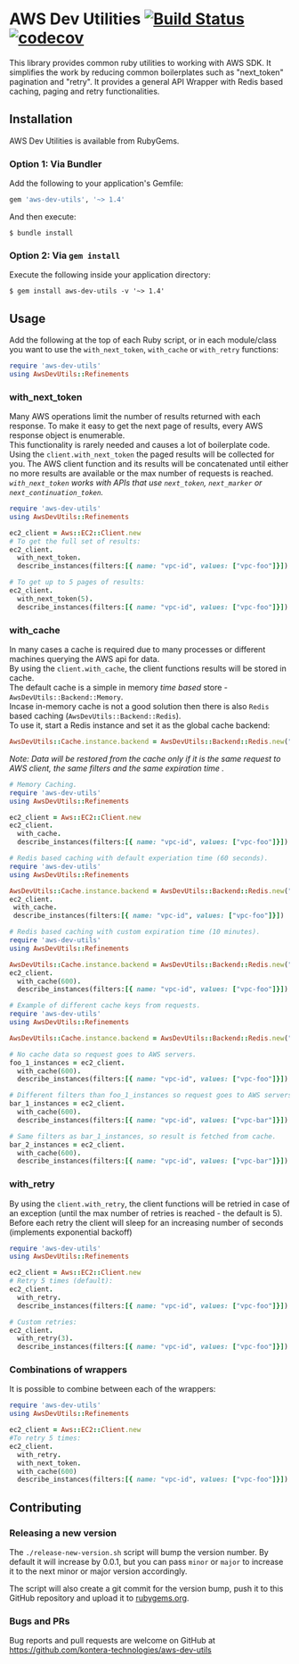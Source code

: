 # AWS Dev Utilities [![Build Status](https://travis-ci.org/kontera-technologies/aws-dev-utils.svg?branch=master)](https://travis-ci.org/kontera-technologies/aws-dev-utils) [![codecov](https://codecov.io/gh/kontera-technologies/aws-dev-utils/branch/master/graph/badge.svg)](https://codecov.io/gh/kontera-technologies/aws-dev-utils)

This library provides common ruby utilities to working with AWS SDK. It simplifies the work by reducing common boilerplates such as "next_token" pagination and "retry".
It provides a general API Wrapper with Redis based caching, paging and retry functionalities.

## Installation
AWS Dev Utilities is available from RubyGems.  

### Option 1: Via Bundler
Add the following to your application's Gemfile:
```ruby
gem 'aws-dev-utils', '~> 1.4'
```
And then execute:
```
$ bundle install
```
### Option 2: Via `gem install`
Execute the following inside your application directory:
```
$ gem install aws-dev-utils -v '~> 1.4'
```
## Usage
Add the following at the top of each Ruby script, or in each module/class you want to use the `with_next_token`, `with_cache` or `with_retry` functions:
```ruby
require 'aws-dev-utils'
using AwsDevUtils::Refinements
```

### with_next_token
Many AWS operations limit the number of results returned with each response. To make it easy to get the next page of results, every AWS response object is enumerable.  
This functionality is rarely needed and causes a lot of boilerplate code.  
Using the `client.with_next_token` the paged results will be collected for you.
The AWS client function and its results will be concatenated until either no more results are available or the max number of requests is reached.  
_`with_next_token` works with APIs that use `next_token`, `next_marker` or `next_continuation_token`._

```ruby
require 'aws-dev-utils'
using AwsDevUtils::Refinements

ec2_client = Aws::EC2::Client.new
# To get the full set of results:
ec2_client.
  with_next_token.
  describe_instances(filters:[{ name: "vpc-id", values: ["vpc-foo"]}])

# To get up to 5 pages of results:
ec2_client.
  with_next_token(5).
  describe_instances(filters:[{ name: "vpc-id", values: ["vpc-foo"]}])
```

### with_cache
In many cases a cache is required due to many processes or different machines querying the AWS api for data.  
By using the `client.with_cache`, the client functions results will be stored in cache.  
The default cache is a simple in memory *time based* store - `AwsDevUtils::Backend::Memory`.  
Incase in-memory cache is not a good solution then there is  also `Redis` based caching (`AwsDevUtils::Backend::Redis`).  
To use it, start a Redis instance and set it as the global cache backend:
```ruby
AwsDevUtils::Cache.instance.backend = AwsDevUtils::Backend::Redis.new("redis-url")
```

_Note: Data will be restored from the cache only if it is the same request to AWS client, the same filters and the same expiration time ._

```ruby
# Memory Caching.
require 'aws-dev-utils'
using AwsDevUtils::Refinements

ec2_client = Aws::EC2::Client.new
ec2_client.
  with_cache.
  describe_instances(filters:[{ name: "vpc-id", values: ["vpc-foo"]}])
```

```ruby
# Redis based caching with default experiation time (60 seconds).
require 'aws-dev-utils'
using AwsDevUtils::Refinements

AwsDevUtils::Cache.instance.backend = AwsDevUtils::Backend::Redis.new("redis-url")
ec2_client.
 with_cache.
 describe_instances(filters:[{ name: "vpc-id", values: ["vpc-foo"]}])
```

```ruby
# Redis based caching with custom expiration time (10 minutes).
require 'aws-dev-utils'
using AwsDevUtils::Refinements

AwsDevUtils::Cache.instance.backend = AwsDevUtils::Backend::Redis.new("redis-url")
ec2_client.
  with_cache(600).
  describe_instances(filters:[{ name: "vpc-id", values: ["vpc-foo"]}])
```

```ruby
# Example of different cache keys from requests.
require 'aws-dev-utils'
using AwsDevUtils::Refinements

AwsDevUtils::Cache.instance.backend = AwsDevUtils::Backend::Redis.new("redis-url")

# No cache data so request goes to AWS servers.
foo_1_instances = ec2_client.
  with_cache(600).
  describe_instances(filters:[{ name: "vpc-id", values: ["vpc-foo"]}])

# Different filters than foo_1_instances so request goes to AWS servers.
bar_1_instances = ec2_client.
  with_cache(600).
  describe_instances(filters:[{ name: "vpc-id", values: ["vpc-bar"]}])

# Same filters as bar_1_instances, so result is fetched from cache.
bar_2_instances = ec2_client.
  with_cache(600).
  describe_instances(filters:[{ name: "vpc-id", values: ["vpc-bar"]}])
```

### with_retry
By using the `client.with_retry`, the client functions will be retried in case of an exception (until the max number of retries is reached - the default is 5).  
Before each retry the client will sleep for an increasing number of seconds (implements exponential backoff)
```ruby
require 'aws-dev-utils'
using AwsDevUtils::Refinements

ec2_client = Aws::EC2::Client.new
# Retry 5 times (default):
ec2_client.
  with_retry.
  describe_instances(filters:[{ name: "vpc-id", values: ["vpc-foo"]}])

# Custom retries:
ec2_client.
  with_retry(3).
  describe_instances(filters:[{ name: "vpc-id", values: ["vpc-foo"]}])
```

### Combinations of wrappers
It is possible to combine between each of the wrappers:
```ruby
require 'aws-dev-utils'
using AwsDevUtils::Refinements

ec2_client = Aws::EC2::Client.new
#To retry 5 times:
ec2_client.
  with_retry.
  with_next_token.
  with_cache(600)
  describe_instances(filters:[{ name: "vpc-id", values: ["vpc-foo"]}])
```

## Contributing

### Releasing a new version
The `./release-new-version.sh` script will bump the version number. By default it will
increase by 0.0.1, but you can pass `minor` or `major` to increase it to the next
minor or major version accordingly.

The script will also create a git commit for the version bump, push it to this
GitHub repository and upload it to [rubygems.org](https://rubygems.org).

### Bugs and PRs
Bug reports and pull requests are welcome on GitHub at https://github.com/kontera-technologies/aws-dev-utils
